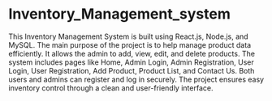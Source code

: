 # Inventory_Management_system
This Inventory Management System is built using React.js, Node.js, and MySQL. The main purpose of the project is to help manage product data efficiently. It allows the admin to add, view, edit, and delete products. The system includes pages like Home, Admin Login, Admin Registration, User Login, User Registration, Add Product, Product List, and Contact Us. Both users and admins can register and log in securely. The project ensures easy inventory control through a clean and user-friendly interface.
